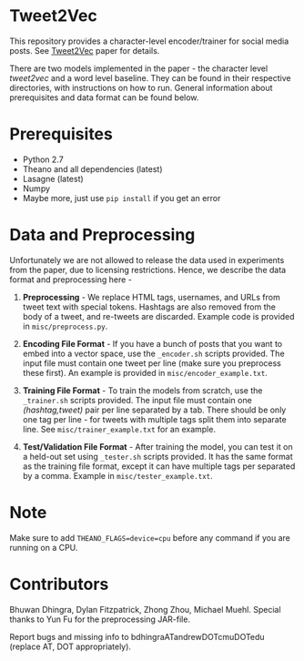 Tweet2Vec
======================
This repository provides a character-level encoder/trainer for social media posts. See [Tweet2Vec](link) paper for details.

There are two models implemented in the paper - the character level _tweet2vec_ and a word level baseline. They can be found in their respective directories, with instructions on how to run. General information about prerequisites and data format can be found below.

Prerequisites
======================
- Python 2.7
- Theano and all dependencies (latest)
- Lasagne (latest)
- Numpy
- Maybe more, just use `pip install` if you get an error


Data and Preprocessing
=======================
Unfortunately we are not allowed to release the data used in experiments from the paper, due to licensing restrictions. Hence, we describe the data format and preprocessing here -

1. __Preprocessing__ - We replace HTML tags, usernames, and URLs from tweet text with special tokens. Hashtags are also removed from the body of a tweet, and re-tweets are discarded. Example code is provided in `misc/preprocess.py`. 

2. __Encoding File Format__ - If you have a bunch of posts that you want to embed into a vector space, use the `_encoder.sh` scripts provided. The input file must contain one tweet per line (make sure you preprocess these first). An example is provided in `misc/encoder_example.txt`.

3. __Training File Format__ - To train the models from scratch, use the `_trainer.sh` scripts provided. The input file must contain one _(hashtag,tweet)_ pair per line separated by a tab. There should be only one tag per line - for tweets with multiple tags split them into separate line. See `misc/trainer_example.txt` for an example. 

4. __Test/Validation File Format__ - After training the model, you can test it on a held-out set using `_tester.sh` scripts provided. It has the same format as the training file format, except it can have multiple tags per separated by a comma. Example in `misc/tester_example.txt`.

Note
==========================
Make sure to add `THEANO_FLAGS=device=cpu` before any command if you are running on a CPU.

Contributors
==========================
Bhuwan Dhingra, Dylan Fitzpatrick, Zhong Zhou, Michael Muehl. Special thanks to Yun Fu for the preprocessing JAR-file.

Report bugs and missing info to bdhingraATandrewDOTcmuDOTedu (replace AT, DOT appropriately).

<!---
1. Start with files containing tweets in json format. Ex:

2. Preprocessing - 
    ```sh
        java -jar twitterFilter.jar input_folder tweet_file_int
        python clean_data.py tweet_file_int tweet_file
    ```
    input_folder contains the raw tweet files, tweet_file will be one file containing processed tweets in the following format - 
    ```
        hashtag_1>,hashtag_2,... \t tweet_text\n
    ```

3. Create dictionary of hashtags by - 
    ```sh
        python hash_dict_gpig.py --params input:tweet_file --store hashdict
    ```
    A folder gpig_views will be created with the file hashdict.gp

4. Run - 
    ```sh
        python select_hashtags.py gpig_views/hashdict.gp MIN_COUNT MAX_COUNT out_path
    ```
    This will filter all hashtags with less than MIN_COUNT and more than MAX_COUNT and store the output in out_path/data.txt

5. Combine same tweets with different hashtags - 
    ```sh
        python combine_tags.py --params input:out_path/data.txt --store combined
    ```
    The final dataset will be stored in gpig_views/combined.gp

6. Split the above into training, testing and validation files

7. Finally, split the hashtags again for training and validation files
    ```sh
        python hash_dict_gpig.py --params input:train_file --store splittags
    ```
    This will store the training file ready for use in gpig_views/splittags.gp. Do the same for validation file

Training
========================
For each model enter the appropriate settings in settings.py.

- Word model:
    ```
        python char_word.py training_file validation_file model_save_path
    ```
- 1 Layer model:
    ```
        python char.py training_file validation_file model_save_path
    ```
- 2 Layer model:
    ```
        python char_c2w2s.py training_file validation_file model_save_path
    ```

Training will be performed for the number of epochs specified in settings.py. Choose the best model by tracking the validation cost output on the screen. You can redirect the outputs to a file and run the following to see training and validation errors after each epoch:
    ```
        grep Training < log_file
    ```

Testing
========================
First, generate predictions over the test set (make sure the settings match training when running the following) -
- Word model:
    ```
        python test_word.py test_file model_save_path result_save_path epoch_num
    ```
    Epoch number denotes the model after the specific training epoch that you want to generate predictions from. Omit this to test on last saved model.
- 1 Layer model:
    ```
        python test.py test_file model_save_path result_save_path epoch_num
    ```
- 2 Layer model:
    ```
        python test_c2w2s.py test_file model_save_path result_save_path epoch_num
    ```

Next, run the evaluation script to generate performance metrics - 
    ```
        python eval.py result_save_path model_save_path
    ```
-->
